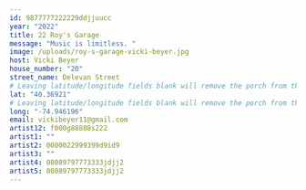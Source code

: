 ```yaml
---
id: 9877777222229ddjjuucc
year: "2022"
title: 22 Roy's Garage
message: "Music is limitless. "
image: /uploads/roy-s-garage-vicki-beyer.jpg
host: Vicki Beyer
house_number: "20"
street_name: Delevan Street
# Leaving latitude/longitude fields blank will remove the porch from the Porchfest map.
lat: "40.36921"
# Leaving latitude/longitude fields blank will remove the porch from the Porchfest map.
long: "-74.946196"
email: vickibeyer11@gmail.com
artist12: f000g88888s222
artist1: ""
artist2: 0000022999399d9id9
artist3: ""
artist4: 08089797773333jdjj2
artist5: 08089797773333jdjj2
---
```

